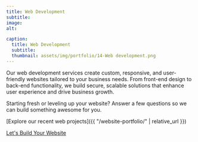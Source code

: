 ```yaml
---
title: Web Development
subtitle: 
image: 
alt: 

caption:
  title: Web Development
  subtitle: 
  thumbnail: assets/img/portfolio/14-Web development.png
---
```

Our web development services create custom, responsive, and user-friendly websites tailored to your business needs. From front-end design to back-end functionality, we build secure, scalable solutions that enhance user experience and drive business growth.

Starting fresh or leveling up your website?
Answer a few questions so we can build something awesome for you.

[Explore our recent web projects]({{ "/website-portfolio/" | relative_url }})

<a href="{{ site.baseurl }}/forms/website-development/" class="btn btn-primary btn-lg">
  Let's Build Your Website
</a>

